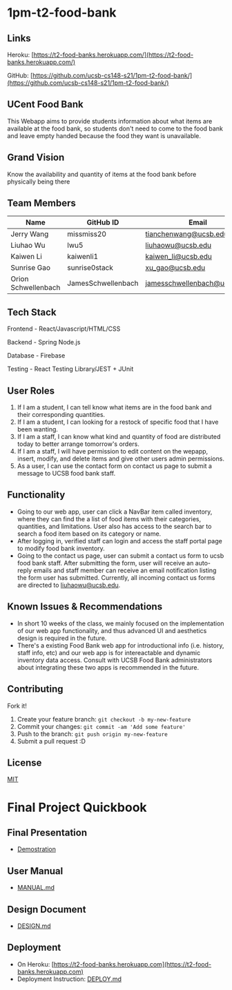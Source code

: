 # 1pm-t2-food-bank

## Links
Heroku: [https://t2-food-banks.herokuapp.com/](https://t2-food-banks.herokuapp.com/)

GitHub: [https://github.com/ucsb-cs148-s21/1pm-t2-food-bank/](https://github.com/ucsb-cs148-s21/1pm-t2-food-bank/)

## UCent Food Bank
This Webapp aims to provide students information about what items are available at the food bank, so students don't need to come to the food bank and leave empty handed because the food they want is unavailable.

## Grand Vision
Know the availability and quantity of items at the food bank before physically being there

## Team Members
| Name              | GitHub ID   | Email                         |
|-------------------|-------------|-------------------------------|
| Jerry Wang      | missmiss20    | tianchenwang@ucsb.edu         |
| Liuhao Wu  | lwu5        | liuhaowu@ucsb.edu         | 
| Kaiwen Li | kaiwenli1   | kaiwen_li@ucsb.edu            |
| Sunrise Gao | sunrise0stack    | xu_gao@ucsb.edu               |
| Orion Schwellenbach | JamesSchwellenbach   | jamesschwellenbach@ucsb.edu   |

## Tech Stack

Frontend - React/Javascript/HTML/CSS

Backend - Spring Node.js

Database - Firebase

Testing - React Testing Library/JEST + JUnit

## User Roles

1. If I am a student, I can tell know what items are in the food bank and their corresponding quantities.
2. If I am a student, I can looking for a restock of specific food that I have been wanting.
3. If I am a staff, I can know what kind and quantity of food are distributed today to better arrange tomorrow's orders.
4. If I am a staff, I will have permission to edit content on the wepapp, insert, modify, and delete items and give other users admin permissions.
4. As a user, I can use the contact form on contact us page to submit a message to UCSB food bank staff.

## Functionality
- Going to our web app, user can click a NavBar item called inventory, where they can find the a list of food items with their categories, quantities, and limitations. User also has access to the search bar to search a food item based on its category or name.
- After logging in, verified staff can login and access the staff portal page to modify food bank inventory.
- Going to the contact us page, user can submit a contact us form to ucsb food bank staff. After submitting the form, user will receive an auto-reply emails and staff member can receive an email notification listing the form user has submitted. Currently, all incoming contact us forms are directed to liuhaowu@ucsb.edu.

## Known Issues & Recommendations

- In short 10 weeks of the class, we mainly focused on the implementation of our web app functionality, and thus advanced UI and aesthetics design is required in the future.
- There's a existing Food Bank web app for introductional info (i.e. history, staff info, etc) and our web app is for intereactable and dynamic inventory data access. Consult with UCSB Food Bank administrators about integrating these two apps is recommended in the future.

## Contributing
Fork it!
1. Create your feature branch: `git checkout -b my-new-feature`
2. Commit your changes: `git commit -am 'Add some feature'`
3. Push to the branch: `git push origin my-new-feature`
4. Submit a pull request :D

## License
[MIT](https://choosealicense.com/licenses/mit/)


# Final Project Quickbook

## Final Presentation 

- [Demostration](https://youtu.be/u13vAfpuGvs) 

## User Manual

- [MANUAL.md](https://github.com/ucsb-cs148-s21/1pm-t2-food-bank/blob/main/docs/MANUAL.md)

## Design Document

- [DESIGN.md](https://github.com/ucsb-cs148-s21/1pm-t2-food-bank/blob/main/docs/DESIGN.md)


## Deployment

- On Heroku: [https://t2-food-banks.herokuapp.com](https://t2-food-banks.herokuapp.com)
- Deployment Instruction: [DEPLOY.md](https://github.com/ucsb-cs148-s21/1pm-t2-food-bank/blob/main/docs/DEPLOY.md)
